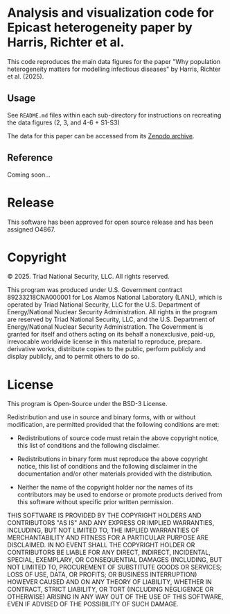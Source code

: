 # Analysis and visualization code for Epicast heterogeneity paper by Harris, Richter et al.

This code reproduces the main data figures for the paper "Why population heterogeneity matters for modelling infectious diseases" by Harris, Richter et al. (2025).

## Usage

See `README.md` files within each sub-directory for instructions on recreating the data figures (2, 3, and 4-6 + S1-S3)

The data for this paper can be accessed from its [Zenodo archive](https://zenodo.org/records/14752123?preview=1&token=eyJhbGciOiJIUzUxMiJ9.eyJpZCI6ImRkYmI4NmYzLTk3ZWEtNDQxOC04MTQ5LWM0NmI4NmJkNWZmZSIsImRhdGEiOnt9LCJyYW5kb20iOiIzYWZmMTgwZjhjMzEyZTQ3ZDY5YTc2OGNjMjFlNzQ3ZSJ9.QVPClLVYuV-pIs_aNSZh44sfJ6ktxfjxQPd2FJxJpMtcLLgnmW7ZF4uI4QJNFHMWG3gpdVYEqFFy8dP48JEWMA).

## Reference

Coming soon...

# Release

This software has been approved for open source release and has been assigned O4867.

# Copyright

© 2025. Triad National Security, LLC. All rights reserved.

This program was produced under U.S. Government contract 89233218CNA000001 for Los Alamos National Laboratory (LANL), which is operated by Triad National Security, LLC for the U.S. Department of Energy/National Nuclear Security Administration. All rights in the program are reserved by Triad National Security, LLC, and the U.S. Department of Energy/National Nuclear Security Administration. The Government is granted for itself and others acting on its behalf a nonexclusive, paid-up, irrevocable worldwide license in this material to reproduce, prepare. derivative works, distribute copies to the public, perform publicly and display publicly, and to permit others to do so.

# License

This program is Open-Source under the BSD-3 License.

Redistribution and use in source and binary forms, with or without modification, are permitted provided that the following conditions are met:

* Redistributions of source code must retain the above copyright notice, this list of conditions and the following disclaimer.

* Redistributions in binary form must reproduce the above copyright notice, this list of conditions and the following disclaimer in the documentation and/or other materials provided with the distribution.

* Neither the name of the copyright holder nor the names of its contributors may be used to endorse or promote products derived from this software without specific prior written permission.

THIS SOFTWARE IS PROVIDED BY THE COPYRIGHT HOLDERS AND CONTRIBUTORS "AS IS" AND ANY EXPRESS OR IMPLIED WARRANTIES, INCLUDING, BUT NOT LIMITED TO, THE IMPLIED WARRANTIES OF MERCHANTABILITY AND FITNESS FOR A PARTICULAR PURPOSE ARE DISCLAIMED. IN NO EVENT SHALL THE COPYRIGHT HOLDER OR CONTRIBUTORS BE LIABLE FOR ANY DIRECT, INDIRECT, INCIDENTAL, SPECIAL, EXEMPLARY, OR CONSEQUENTIAL DAMAGES (INCLUDING, BUT NOT LIMITED TO, PROCUREMENT OF SUBSTITUTE GOODS OR SERVICES; LOSS OF USE, DATA, OR PROFITS; OR BUSINESS INTERRUPTION) HOWEVER CAUSED AND ON ANY THEORY OF LIABILITY, WHETHER IN CONTRACT, STRICT LIABILITY, OR TORT (INCLUDING NEGLIGENCE OR OTHERWISE) ARISING IN ANY WAY OUT OF THE USE OF THIS SOFTWARE, EVEN IF ADVISED OF THE POSSIBILITY OF SUCH DAMAGE.
